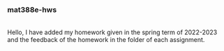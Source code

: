 ### mat388e-hws
\
Hello, I have added my homework given in the spring term of 2022-2023 and the feedback of the homework in the folder of each assignment.
